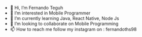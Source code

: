 - 👋 Hi, I’m Fernando Teguh
- 👀 I’m interested in Mobile Programmer
- 🌱 I’m currently learning Java, React Native, Node Js
- 💞️ I’m looking to collaborate on Mobile Programming
- 📫 How to reach me follow my instagram on : fernandoths98
